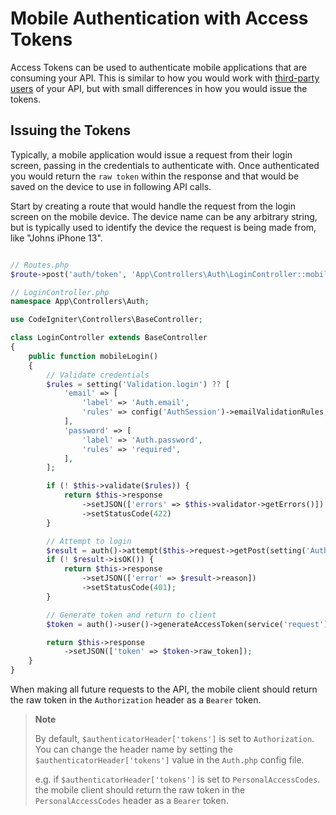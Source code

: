 # Mobile Authentication with Access Tokens

Access Tokens can be used to authenticate mobile applications that are consuming your API. This is similar to how you would work with [third-party users](api_tokens.md) of your API, but with small differences in how you would issue the tokens.

## Issuing the Tokens

Typically, a mobile application would issue a request from their login screen, passing in the credentials to authenticate with. Once authenticated you would return the `raw token` within the response and that would be saved on the device to use in following API calls.

Start by creating a route that would handle the request from the login screen on the mobile device. The device name can be any arbitrary string, but is typically used to identify the device the request is being made from, like "Johns iPhone 13".

```php

// Routes.php
$route->post('auth/token', 'App\Controllers\Auth\LoginController::mobileLogin');

// LoginController.php
namespace App\Controllers\Auth;

use CodeIgniter\Controllers\BaseController;

class LoginController extends BaseController
{
    public function mobileLogin()
    {
        // Validate credentials
        $rules = setting('Validation.login') ?? [
            'email' => [
                'label' => 'Auth.email',
                'rules' => config('AuthSession')->emailValidationRules,
            ],
            'password' => [
                'label' => 'Auth.password',
                'rules' => 'required',
            ],
        ];

        if (! $this->validate($rules)) {
            return $this->response
                ->setJSON(['errors' => $this->validator->getErrors()])
                ->setStatusCode(422)
        }

        // Attempt to login
        $result = auth()->attempt($this->request->getPost(setting('Auth.validFields')));
        if (! $result->isOK()) {
            return $this->response
                ->setJSON(['error' => $result->reason])
                ->setStatusCode(401);
        }

        // Generate token and return to client
        $token = auth()->user()->generateAccessToken(service('request')->getVar('device_name'));

        return $this->response
            ->setJSON(['token' => $token->raw_token]);
    }
}
```

When making all future requests to the API, the mobile client should return the raw token in the `Authorization` header as a `Bearer` token.

> **Note**
>
> By default, `$authenticatorHeader['tokens']` is set to `Authorization`. You can change the header name by setting the `$authenticatorHeader['tokens']` value in the `Auth.php` config file.
>
> e.g. if `$authenticatorHeader['tokens']` is set to `PersonalAccessCodes`. the mobile client should return the raw token in the `PersonalAccessCodes` header as a `Bearer` token.
